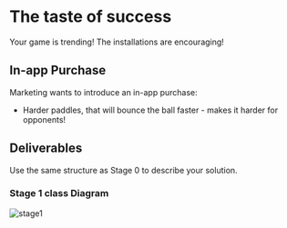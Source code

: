 # The taste of success

Your game is trending! The installations are encouraging!

## In-app Purchase

Marketing wants to introduce an in-app purchase:

- Harder paddles, that will bounce the ball faster -
makes it harder for opponents!

## Deliverables

Use the same structure as Stage 0 to describe your solution.

### Stage 1 class Diagram

![stage1](https://user-images.githubusercontent.com/68475914/91671243-a9f50f00-eb42-11ea-8c98-9291e6ed1ba6.png)
